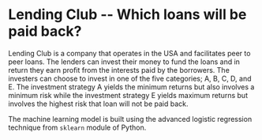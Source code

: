 # Lending Club -- Which loans will be paid back?

Lending Club is a company that operates in the USA and facilitates peer to peer loans.
The lenders can invest their money to fund the loans and in return they earn profit from the interests paid by the borrowers.
The investers can choose to invest in one of the five categories; A, B, C, D, and E.
The investment strategy A yields the minimum returns but also involves a minimum risk while the investment strategy E yields maximum returns but involves the highest risk that loan will not be paid back.


The machine learning model is built using the advanced logistic regression technique from `sklearn` module of Python.